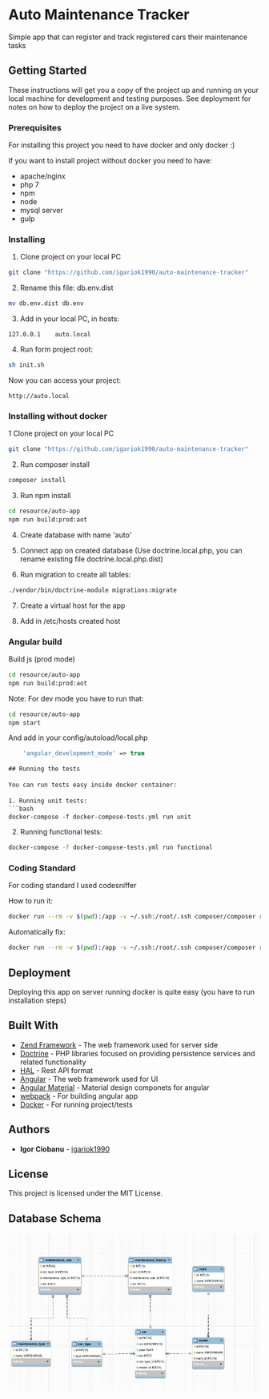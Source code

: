 # Auto Maintenance Tracker

Simple app that can register and track registered cars their maintenance tasks

## Getting Started

These instructions will get you a copy of the project up and running on your local machine for development and testing purposes. See deployment for notes on how to deploy the project on a live system.

### Prerequisites

For installing this project you need to have docker and only docker :)

If you want to install project without docker you need to have:
- apache/nginx 
- php 7
- npm
- node
- mysql server
- gulp

### Installing

1. Clone project on your local PC
```bash
git clone "https://github.com/igariok1990/auto-maintenance-tracker"
```
2. Rename this file: db.env.dist
```bash
mv db.env.dist db.env
```
3. Add in your local PC, in hosts: 
```
127.0.0.1    auto.local
```
4. Run form project root:
```bash
sh init.sh
```

Now you can access your project:
```
http://auto.local
```

### Installing without docker

1 Clone project on your local PC
```bash
git clone "https://github.com/igariok1990/auto-maintenance-tracker"
```

2. Run composer install
```bash
composer install
```

3. Run npm install
```bash
cd resource/auto-app
npm run build:prod:aot
```

4. Create database with name 'auto'

5. Connect app on created database
(Use doctrine.local.php, you can rename existing file doctrine.local.php.dist)

6. Run migration to create all tables:
```bash
./vendor/bin/doctrine-module migrations:migrate
```

7. Create a virtual host for the app

8. Add in /etc/hosts created host

### Angular build
Build js (prod mode)
```bash
cd resource/auto-app
npm run build:prod:aot
```
Note:
For dev mode you have to run that:
```bash
cd resource/auto-app
npm start
```
And add in your config/autoload/local.php
```php
    'angular_development_mode' => true
```

```
## Running the tests

You can run tests easy inside docker container:

1. Running unit tests:
```bash
docker-compose -f docker-compose-tests.yml run unit
```
2. Running functional tests:
```bash
docker-compose -f docker-compose-tests.yml run functional
```

### Coding Standard
For coding standard I used codesniffer

How to run it:
```bash
docker run --rm -v $(pwd):/app -v ~/.ssh:/root/.ssh composer/composer run cs-check
```
Automatically fix:
```bash
docker run --rm -v $(pwd):/app -v ~/.ssh:/root/.ssh composer/composer run cs-fix
```

## Deployment

Deploying this app on server running docker is quite easy (you have to run installation steps)

## Built With

* [Zend Framework](https://framework.zend.com/learn) - The web framework used for server side
* [Doctrine](http://docs.doctrine-project.org/en/latest/) -  PHP libraries focused on providing persistence services and related functionality
* [HAL](http://stateless.co/hal_specification.html) - Rest API format
* [Angular](https://angular.io/docs) - The web framework used for UI
* [Angular Material](https://material.angular.io/) - Material design componets for angular
* [webpack](http://webpack.github.io/docs/) - For building angular app
* [Docker](https://docs.docker.com/) - For running project/tests


## Authors

* **Igor Ciobanu** - [igariok1990](https://github.com/igariok1990)

## License

This project is licensed under the MIT License.

## Database Schema

![](database/db_schema.jpg?raw=true)


